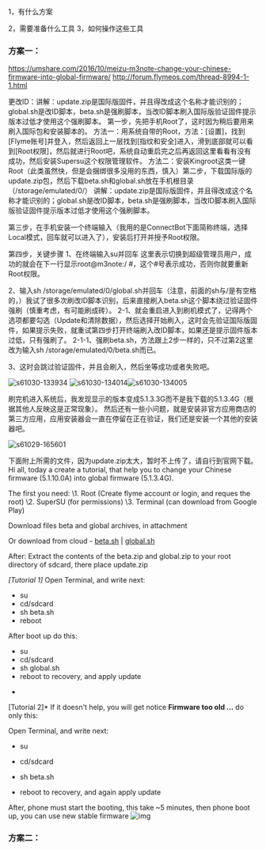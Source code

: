 1，有什么方案

2，需要准备什么工具
3，如何操作这些工具

### 方案一：

https://umshare.com/2016/10/meizu-m3note-change-your-chinese-firmware-into-global-firmware/
http://forum.flymeos.com/thread-8994-1-1.html

更改ID：讲解：update.zip是国际版固件，并且得改成这个名称才能识别的；global.sh是改ID脚本，beta.sh是强刷脚本，当改ID脚本刷入国际版验证固件提示版本过低才使用这个强刷脚本。
第一步，先把手机Root了，这时因为稍后要用来刷入国际包和安装脚本的。
方法一：用系统自带的Root，方法：[设置]，找到[Flyme账号]并登入，然后返回上一层找到[指纹和安全]进入，滑到底部就可以看到[Root权限]，然后就进行Root吧，系统自动重启完之后再返回这里看看有没有成功，然后安装Supersu这个权限管理软件。
方法二：安装Kingroot这类一键Root（此类虽然快，但是会捆绑很多没用的东西，慎入）第二步，下载国际版的update.zip包，然后下载beta.sh和global.sh放在手机根目录（/storage/emulated/0/）
讲解：update.zip是国际版固件，并且得改成这个名称才能识别的；global.sh是改ID脚本，beta.sh是强刷脚本，当改ID脚本刷入国际版验证固件提示版本过低才使用这个强刷脚本。

第三步，在手机安装一个终端输入（我用的是ConnectBot下面简称终端，选择Local模式，回车就可以进入了），安装后打开并授予Root权限。

第四步，关键步骤
1、在终端输入su并回车 这里表示切换到超级管理员用户，成功的就会在下一行显示root@m3note:/ #，这个#号表示成功，否则你就要重新Root权限。

2、输入sh /storage/emulated/0/global.sh并回车（注意，前面的sh与/是有空格的，）我试了很多次刷改ID脚本识别，后来直接刷入beta.sh这个脚本绕过验证固件强刷（慎重考虑，有可能刷成砖）。
2-1、就会重启进入到刷机模式了，记得两个选项都要勾选（Update和清除数据），然后选择开始刷入，这时会先验证国际版固件，如果提示失败，就重试第四步打开终端刷入改ID脚本，如果还是提示固件版本过低，只有强刷了。
2-1-1、强刷beta.sh，方法跟上2步一样的，只不过第2这里改为输入sh /storage/emulated/0/beta.sh而已。

3、这时会跳过验证固件，并且会刷入，然后坐等成功或者失败吧。

![s61030-133934](http://umshare.com/wp-content/uploads/2016/10/S61030-133934-576x1024.jpg) ![s61030-134014](http://umshare.com/wp-content/uploads/2016/10/S61030-134014-576x1024.jpg)![s61030-134005](http://umshare.com/wp-content/uploads/2016/10/S61030-134005-576x1024.jpg)

刷完机进入系统后，我发现显示的版本变成5.1.3.3G而不是我下载的5.1.3.4G（根据其他人反映这是正常现象）。
然后还有一些小问题，就是安装非官方应用商店的第三方应用，应用安装器会一直在停留在正在验证，我们还是安装一个其他的安装器吧。

![s61029-165601](http://umshare.com/wp-content/uploads/2016/10/S61029-165601-576x1024.jpg)

下面附上所需的文件，因为update.zip太大，暂时不上传了，请自行到官网下载。Hi all, today a create a tutorial, that help you to change your Chinese firmware (5.1.10.0A) into global firmware (5.1.3.4G).

The first you need:
\1. Root (Create flyme account or login, and reques the root)
\2. SuperSU (for permissions)
\3. Terminal (can download from Google Play)

Download files beta and global archives, in attachment

Or download from cloud - [beta.sh](https://yadi.sk/d/lVjZXLW6u58fG) | [global.sh](https://yadi.sk/d/yWfZ-zOStCQG3)

After:
Extract the contents of the beta.zip and global.zip to your root directory of sdcard, there place update.zip

*[Tutorial 1]* Open Terminal, and write next:

- su
- cd/sdcard
- sh beta.sh
- reboot


After boot up do this:

- su
- cd/sdcard
- sh global.sh
- reboot to recovery, and apply update

*
[Tutorial 2]* If it doesn't help, you will get notice **Firmware too old ...** do only this:

Open Terminal, and write next:

- su

- cd/sdcard

- sh beta.sh

- reboot to recovery, and again apply update

  

After, phone must start the booting, this take ~5 minutes, then phone boot up, you can use new stable firmware ![img](http://bbs.res.flymeos.com/resources/flymeosimg/image/smiley/default/smile.gif)

### 方案二：


